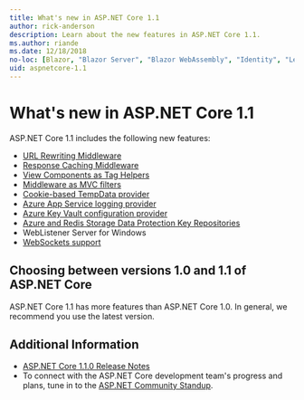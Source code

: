 ```yaml
---
title: What's new in ASP.NET Core 1.1
author: rick-anderson
description: Learn about the new features in ASP.NET Core 1.1.
ms.author: riande
ms.date: 12/18/2018
no-loc: [Blazor, "Blazor Server", "Blazor WebAssembly", "Identity", "Let's Encrypt", Razor, SignalR]
uid: aspnetcore-1.1
---
```


# What's new in ASP.NET Core 1.1

ASP.NET Core 1.1 includes the following new features:

- [URL Rewriting Middleware](xref:fundamentals/url-rewriting)
- [Response Caching Middleware](xref:performance/caching/middleware)
- [View Components as Tag Helpers](xref:mvc/views/view-components#invoking-a-view-component-as-a-tag-helper)
- [Middleware as MVC filters](xref:mvc/controllers/filters#using-middleware-in-the-filter-pipeline)
- [Cookie-based TempData provider](xref:fundamentals/app-state#tempdata)
- [Azure App Service logging provider](xref:fundamentals/logging/index#azure-app-service-provider)
- [Azure Key Vault configuration provider](xref:security/key-vault-configuration)
- [Azure and Redis Storage Data Protection Key Repositories](xref:security/data-protection/implementation/key-storage-providers)
- WebListener Server for Windows
- [WebSockets support](xref:fundamentals/websockets)

## Choosing between versions 1.0 and 1.1 of ASP.NET Core

ASP.NET Core 1.1 has more features than ASP.NET Core 1.0. In general, we recommend you use the latest version.

## Additional Information

- [ASP.NET Core 1.1.0 Release Notes](https://github.com/dotnet/aspnetcore/releases/tag/1.1.0)
- To connect with the ASP.NET Core development team's progress and plans, tune in to the [ASP.NET Community Standup](https://live.asp.net/).
